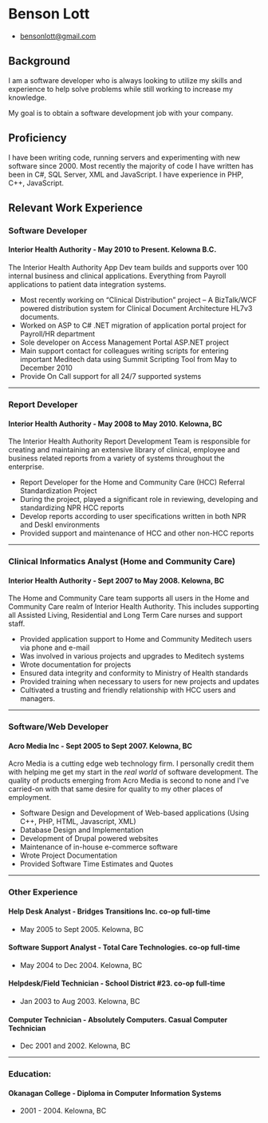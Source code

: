 # Benson Lott

 * <bensonlott@gmail.com>
 

## Background

I am a software developer who is always looking to utilize my skills and experience to help solve problems while still working to increase my knowledge.

My goal is to obtain a software development job with your company.

## Proficiency

I have been writing code, running servers and experimenting with new software since 2000. Most recently the majority of code I have written has been in C#, SQL Server, XML and JavaScript. I have experience in PHP, C++, JavaScript.

## Relevant Work Experience

### Software Developer ###

#### Interior Health Authority - May 2010 to Present. Kelowna B.C. 

The Interior Health Authority App Dev team builds and supports over 100 internal business and clinical applications. Everything from Payroll applications to patient data integration systems.

* Most recently working on “Clinical Distribution” project – A BizTalk/WCF powered distribution system for Clinical Document Architecture HL7v3 documents.
*	Worked on ASP to C# .NET migration of application portal project for Payroll/HR department
* Sole developer on Access Management Portal ASP.NET project
* Main support contact for colleagues writing scripts for entering important Meditech data using Summit Scripting Tool from May to December 2010
* Provide On Call support for all 24/7 supported systems

_______


### Report Developer ###

#### Interior Health Authority - May 2008 to May 2010. Kelowna, BC

The Interior Health Authority Report Development Team is responsible for creating and maintaining an extensive library of clinical, employee and business related reports from a variety of systems throughout the enterprise.

* Report Developer for the Home and Community Care (HCC) Referral Standardization Project
* During the project, played a significant role in reviewing, developing and standardizing NPR HCC reports
* Develop reports according to user specifications written in both NPR and DeskI environments
* Provided support and maintenance of HCC and other non-HCC reports

_______

### Clinical Informatics Analyst (Home and Community Care) ###

#### Interior Health Authority - Sept 2007 to May 2008. Kelowna, BC

The Home and Community Care team supports all users in the Home and Community Care realm of Interior Health Authority. This includes supporting all Assisted Living, Residential and Long Term Care nurses and support staff.

* Provided application support to Home and Community Meditech users via phone and e-mail
* Was involved in various projects and upgrades to Meditech systems
* Wrote documentation for projects
* Ensured data integrity and conformity to Ministry of Health standards
* Provided training when necessary to users for new projects and updates
* Cultivated a trusting and friendly relationship with HCC users and managers.

_______

### Software/Web Developer

#### Acro Media Inc -  Sept 2005 to Sept 2007. Kelowna, BC 

Acro Media is a cutting edge web technology firm. I personally credit them with helping me get my start in the *real world* of software development. The quality of products emerging from Acro Media is second to none and I've carried-on with that same desire for quality to my other places of employment.

* Software Design and Development of Web-based applications (Using C++, PHP, HTML, Javascript, XML)
* Database Design and Implementation
* Development of Drupal powered websites
* Maintenance of in-house e-commerce software
* Wrote Project Documentation
* Provided Software Time Estimates and Quotes



_______

### Other Experience ###

#### Help Desk Analyst - Bridges Transitions Inc.  co-op full-time 
 - May 2005 to Sept 2005. Kelowna, BC

#### Software Support Analyst - Total Care Technologies. co-op full-time
 - May 2004 to Dec 2004. Kelowna, BC


#### Helpdesk/Field Technician - School District #23. co-op full-time
 - Jan 2003 to Aug 2003. Kelowna, BC	

#### Computer Technician - Absolutely Computers. Casual Computer Technician
 - Dec 2001 and 2002. Kelowna, BC

________

### Education:

#### Okanagan College - Diploma in Computer Information Systems
 - 2001 - 2004. Kelowna, BC
